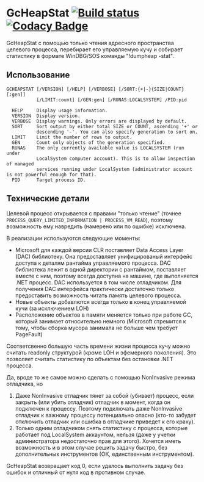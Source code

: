 # GcHeapStat [![Build status](https://ci.appveyor.com/api/projects/status/3pcm9r3rai06g891?svg=true)](https://ci.appveyor.com/project/alpinskiy/gcheapstat/build/artifacts) [![Codacy Badge](https://api.codacy.com/project/badge/Grade/3b99c9352dc7495383808c7824c0b420)](https://www.codacy.com/manual/malpinskiy/gcheapstat?utm_source=github.com&amp;utm_medium=referral&amp;utm_content=alpinskiy/gcheapstat&amp;utm_campaign=Badge_Grade)

GcHeapStat с помощью только чтения адресного пространства целевого процесса, перебирает его управляемую кучу и собирает статистику в формате WinDBG/SOS команды "!dumpheap -stat".

## Использование
```
GCHEAPSTAT [/VERSION] [/HELP] [/VERBOSE] [/SORT:{+|-}{SIZE|COUNT}[:gen]]
           [/LIMIT:count] [/GEN:gen] [/RUNAS:LOCALSYSTEM] /PID:pid

  HELP     Display usage information.
  VERSION  Display version.
  VERBOSE  Display warnings. Only errors are displayed by default.
  SORT     Sort output by either total SIZE or COUNT, ascending '+' or
           descending '-'. You can also specify generation to sort on.
  LIMIT    Limit the number of rows to output.
  GEN      Count only objects of the generation specified.
  RUNAS    The only currently available value is LOCALSYSTEM (run under
           LocalSystem computer account). This is to allow inspection of managed
           services running under LocalSystem (administrator account is not powerful enough for that).
  PID      Target process ID.
```
## Технические детали

Целевой процесс открывается с правами "только чтение" (точнее ```PROCESS_QUERY_LIMITED_INFORMATION | PROCESS_VM_READ```), поэтому возможность ему навредить (намерено или по ошибке) исключена.

В реализации используются следующие моменты:
- Microsoft для каждой версии CLR поставляет Data Access Layer (DAC) библиотеку. Она предоставляет унифицированый интерфейс доступа к деталям рантайма управляемого процесса. DAC библиотека лежит в одной директории с рантаймом, поставляет вместе с ним, поэтому всегда доступна на машине, где выполняется .NET процесс. DAC используется в том числе отладчиком. Для получения DAC интерфейса практически достаточно только предоставить возможность читать память целевого процесса.
- Новые объекты добавлются всегда только в конец управляемой кучи (за исключением LOH)
- Расположение объектов в памяти меняется только при работе GC, который занимает относительно немного (Microsoft стремится к тому, чтобы сборка мусора занимала не больше чем требует PageFault)

Соответсвенно большую часть времени жизни процесса кучу можно считать readonly структурой (кроме LOH и эфемерного поколения). Это позволяет считать статистику по объектам без остановки .NET процесса.

Да, вроде то же самое можно сделать с помощью NonInvasive режима отладчика, но
1. Даже NonInvasive отладчик тянет за собой (убивает) процесс, если закрыть (или убить отладчик) отладчик в момент, когда он подключен к процессу. Поэтому подключать даже NonInvasive отладчик к важному процессу потенциально опасно (кто-то забудет отключить отладчик или ошибка в отладчике приведет к его краху).
2. Только одним отладчиком снять статистику с процесса, которые работает под LocalSystem аккаунтом, нельзя (даже у учетки администратора недостаточно прав для этого). Хочется иметь возможность и в этом случае решить задачу быстро, без дополнительных инструментов (ОК, единственным инструментом).

GcHeapStat возвращает код 0, если удалось выполнить задачу без ошибок и отличный от нуля код в противном случае.
